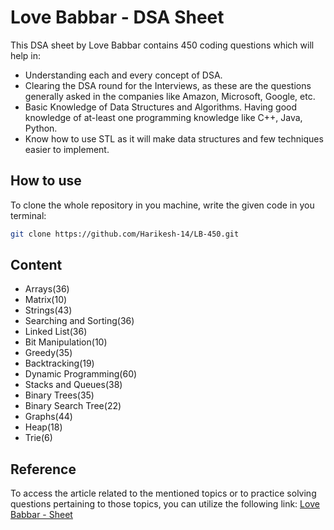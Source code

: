 # Love Babbar - DSA Sheet

This DSA sheet by Love Babbar contains 450 coding questions which will help in:

- Understanding each and every concept of DSA.
- Clearing the DSA round for the Interviews, as these are the questions generally asked in the companies like Amazon, Microsoft, Google, etc.
- Basic Knowledge of Data Structures and Algorithms.
Having good knowledge of at-least one programming knowledge like C++, Java, Python.
- Know how to use STL as it will make data structures and few techniques easier to implement.

## How to use

To clone the whole repository in you machine, write the given code in you terminal:

```bash
git clone https://github.com/Harikesh-14/LB-450.git
```

## Content

- Arrays(36)
- Matrix(10)
- Strings(43)
- Searching and Sorting(36)
- Linked List(36)
- Bit Manipulation(10)
- Greedy(35)
- Backtracking(19)
- Dynamic Programming(60)
- Stacks and Queues(38)
- Binary Trees(35)
- Binary Search Tree(22)
- Graphs(44)
- Heap(18)
- Trie(6)

## Reference

To access the article related to the mentioned topics or to practice solving questions pertaining to those topics, you can utilize the following link: [Love Babbar -  Sheet](https://www.geeksforgeeks.org/dsa-sheet-by-love-babbar/)
